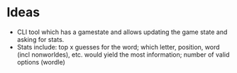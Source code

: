 # Ideas

- CLI tool which has a gamestate and allows updating the game state and asking for stats.
- Stats include: top x guesses for the word; which letter, position, word (incl nonworldes), etc. would yield the most information; number of valid options (wordle)